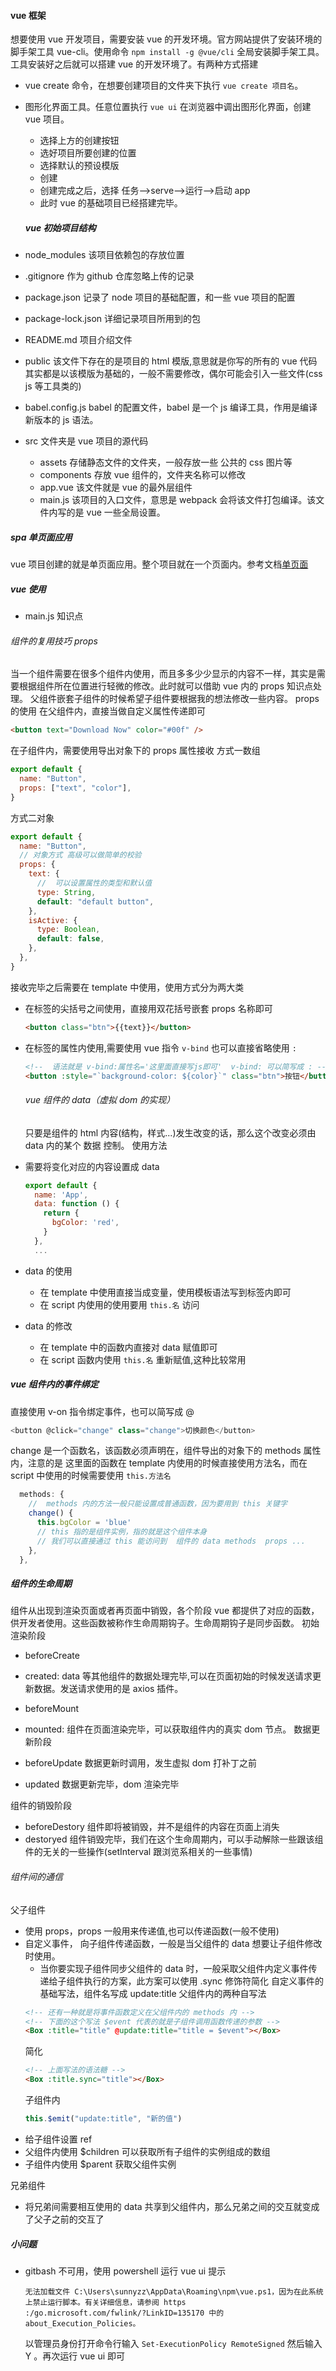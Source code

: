 #### vue 框架

想要使用 vue 开发项目，需要安装 vue 的开发环境。官方网站提供了安装环境的脚手架工具 vue-cli。使用命令 `npm install -g @vue/cli` 全局安装脚手架工具。工具安装好之后就可以搭建 vue 的开发环境了。有两种方式搭建

- vue create 命令，在想要创建项目的文件夹下执行 `vue create 项目名`。
- 图形化界面工具。任意位置执行 `vue ui` 在浏览器中调出图形化界面，创建 vue 项目。

  - 选择上方的创建按钮
  - 选好项目所要创建的位置
  - 选择默认的预设模版
  - 创建
  - 创建完成之后，选择 任务-->serve-->运行-->启动 app
  - 此时 vue 的基础项目已经搭建完毕。

  ##### vue 初始项目结构

- node_modules 该项目依赖包的存放位置
- .gitignore 作为 github 仓库忽略上传的记录
- package.json 记录了 node 项目的基础配置，和一些 vue 项目的配置
- package-lock.json 详细记录项目所用到的包
- README.md 项目介绍文件
- public 该文件下存在的是项目的 html 模版,意思就是你写的所有的 vue 代码其实都是以该模版为基础的，一般不需要修改，偶尔可能会引入一些文件(css js 等工具类的)
- babel.config.js babel 的配置文件，babel 是一个 js 编译工具，作用是编译新版本的 js 语法。
- src 文件夹是 vue 项目的源代码
  - assets 存储静态文件的文件夹，一般存放一些 公共的 css 图片等
  - components 存放 vue 组件的，文件夹名称可以修改
  - app.vue 该文件就是 vue 的最外层组件
  - main.js 该项目的入口文件，意思是 webpack 会将该文件打包编译。该文件内写的是 vue 一些全局设置。

##### spa 单页面应用

vue 项目创建的就是单页面应用。整个项目就在一个页面内。参考文档[单页面](https://www.jianshu.com/p/0c32c85c668b)

##### vue 使用

- main.js 知识点

###### 组件的复用技巧 props

当一个组件需要在很多个组件内使用，而且多多少少显示的内容不一样，其实是需要根据组件所在位置进行轻微的修改。此时就可以借助 vue 内的 props 知识点处理。
父组件嵌套子组件的时候希望子组件要根据我的想法修改一些内容。
props 的使用
在父组件内，直接当做自定义属性传递即可

```html
<button text="Download Now" color="#00f" />
```

在子组件内，需要使用导出对象下的 props 属性接收
方式一数组

```js
export default {
  name: "Button",
  props: ["text", "color"],
}
```

方式二对象

```js
export default {
  name: "Button",
  // 对象方式 高级可以做简单的校验
  props: {
    text: {
      //  可以设置属性的类型和默认值
      type: String,
      default: "default button",
    },
    isActive: {
      type: Boolean,
      default: false,
    },
  },
}
```

接收完毕之后需要在 template 中使用，使用方式分为两大类

- 在标签的尖括号之间使用，直接用双花括号嵌套 props 名称即可

  ```html
  <button class="btn">{{text}}</button>
  ```

- 在标签的属性内使用,需要使用 vue 指令 `v-bind` 也可以直接省略使用 `:`

  ```html
  <!--  语法就是 v-bind:属性名='这里面直接写js即可'  v-bind: 可以简写成 : -->
  <button :style="`background-color: ${color}`" class="btn">按钮</button>
  ```

  ###### vue 组件的 data（虚拟 dom 的实现）

  只要是组件的 html 内容(结构，样式...)发生改变的话，那么这个改变必须由 data 内的某个 数据 控制。
  使用方法

- 需要将变化对应的内容设置成 data
  ```js
  export default {
    name: 'App',
    data: function () {
      return {
        bgColor: 'red',
      }
    },
    ...
  ```
- data 的使用
  - 在 template 中使用直接当成变量，使用模板语法写到标签内即可
  - 在 script 内使用的使用要用 `this.名` 访问
- data 的修改

  - 在 template 中的函数内直接对 data 赋值即可
  - 在 script 函数内使用 `this.名` 重新赋值,这种比较常用

##### vue 组件内的事件绑定

直接使用 v-on 指令绑定事件，也可以简写成 @

```js
<button @click="change" class="change">切换颜色</button>
```

change 是一个函数名，该函数必须声明在，组件导出的对象下的 methods 属性内，注意的是 这里面的函数在 template 内使用的时候直接使用方法名，而在 script 中使用的时候需要使用 `this.方法名`

```js
  methods: {
    //  methods 内的方法一般只能设置成普通函数，因为要用到 this 关键字
    change() {
      this.bgColor = 'blue'
      // this 指的是组件实例，指的就是这个组件本身
      // 我们可以直接通过 this 能访问到  组件的 data methods  props ...
    },
  },
```

##### 组件的生命周期

组件从出现到渲染页面或者再页面中销毁，各个阶段 vue 都提供了对应的函数，供开发者使用。这些函数被称作生命周期钩子。生命周期钩子是同步函数。
初始渲染阶段

- beforeCreate
- created: data 等其他组件的数据处理完毕,可以在页面初始的时候发送请求更新数据。发送请求使用的是 axios 插件。
- beforeMount
- mounted: 组件在页面渲染完毕，可以获取组件内的真实 dom 节点。
  数据更新阶段

- beforeUpdate 数据更新时调用，发生虚拟 dom 打补丁之前
- updated 数据更新完毕，dom 渲染完毕

组件的销毁阶段

- beforeDestory 组件即将被销毁，并不是组件的内容在页面上消失
- destoryed 组件销毁完毕，我们在这个生命周期内，可以手动解除一些跟该组件的无关的一些操作(setInterval 跟浏览系相关的一些事情)

###### 组件间的通信

父子组件

- 使用 props，props 一般用来传递值,也可以传递函数(一般不使用)
- 自定义事件， 向子组件传递函数，一般是当父组件的 data 想要让子组件修改时使用。
  - 当你要实现子组件同步父组件的 data 时，一般采取父组件内定义事件传递给子组件执行的方案，此方案可以使用 .sync 修饰符简化
    自定义事件的基础写法，组件名写成 update:title
    父组件内的两种自写法
  ```html
  <!-- 还有一种就是将事件函数定义在父组件内的 methods 内 -->
  <!-- 下面的这个写法 $event 代表的就是子组件调用函数传递的参数 -->
  <Box :title="title" @update:title="title = $event"></Box>
  ```
  简化
  ```html
  <!-- 上面写法的语法糖 -->
  <Box :title.sync="title"></Box>
  ```
  子组件内
  ```js
  this.$emit("update:title", "新的值")
  ```
- 给子组件设置 ref
- 父组件内使用 \$children 可以获取所有子组件的实例组成的数组
- 子组件内使用 \$parent 获取父组件实例

兄弟组件

- 将兄弟间需要相互使用的 data 共享到父组件内，那么兄弟之间的交互就变成了父子之前的交互了

##### 小问题

- gitbash 不可用，使用 powershell 运行 vue ui 提示

  ```
  无法加载文件 C:\Users\sunnyzz\AppData\Roaming\npm\vue.ps1，因为在此系统上禁止运行脚本。有关详细信息，请参阅 https
  :/go.microsoft.com/fwlink/?LinkID=135170 中的 about_Execution_Policies。
  ```

  以管理员身份打开命令行输入 `Set-ExecutionPolicy RemoteSigned` 然后输入 Y 。再次运行 vue ui 即可

